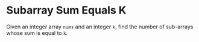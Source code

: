 # Subarray Sum Equals K

Given an integer array `nums` and an integer `k`, find the number of sub-arrays whose sum is equal to `k`.
